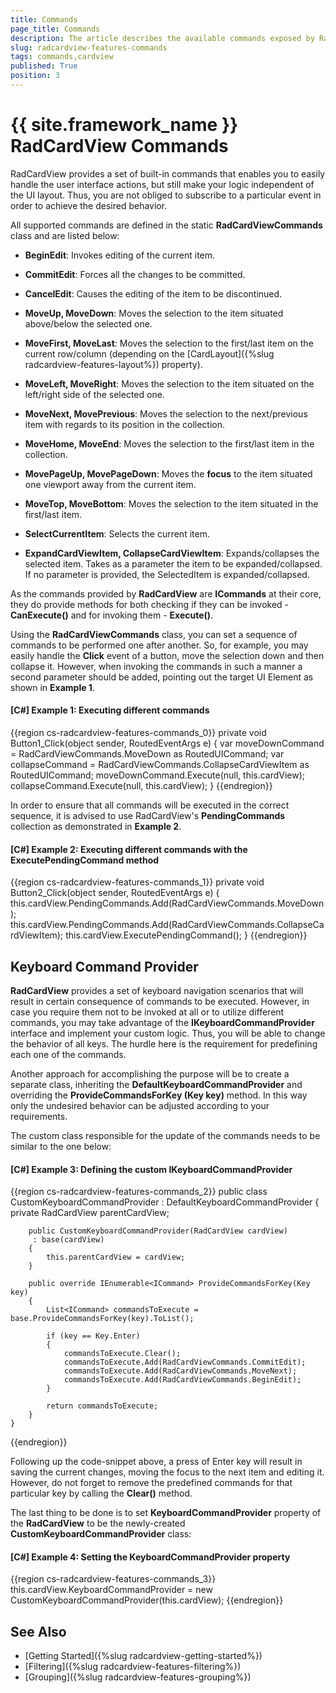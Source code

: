 ```yaml
---
title: Commands
page_title: Commands
description: The article describes the available commands exposed by RadCardView.
slug: radcardview-features-commands
tags: commands,cardview
published: True
position: 3
---
```


# {{ site.framework_name }} RadCardView Commands

RadCardView provides a set of built-in commands that enables you to easily handle the user interface actions, but still make your logic independent of the UI layout. Thus, you are not obliged to subscribe to a particular event in order to achieve the desired behavior.

All supported commands are defined in the static **RadCardViewCommands** class and are listed below:

* **BeginEdit**: Invokes editing of the current item.

* **CommitEdit**: Forces all the changes to be committed.

* **CancelEdit**: Causes the editing of the item to be discontinued.

* **MoveUp, MoveDown**: Moves the selection to the item situated above/below the selected one.

* **MoveFirst, MoveLast**: Moves the selection to the first/last item on the current row/column (depending on the [CardLayout]({%slug radcardview-features-layout%}) property).

* **MoveLeft, MoveRight**: Moves the selection to the item situated on the left/right side of the selected one.

* **MoveNext, MovePrevious**: Moves the selection to the next/previous item with regards to its position in the collection.

* **MoveHome, MoveEnd**: Moves the selection to the first/last item in the collection.

* **MovePageUp, MovePageDown**: Moves the **focus** to the item situated one viewport away from the current item.

* **MoveTop, MoveBottom**: Moves the selection to the item situated in the first/last item.

* **SelectCurrentItem**: Selects the current item.

* **ExpandCardViewItem, CollapseCardViewItem**: Expands/collapses the selected item. Takes as a parameter the item to be expanded/collapsed. If no parameter is provided, the SelectedItem is expanded/collapsed.

As the commands provided by __RadCardView__ are __ICommands__ at their core, they do provide methods for  both checking if they can be invoked - __CanExecute()__ and for invoking them - __Execute()__.

Using the __RadCardViewCommands__ class, you can set a sequence of commands to be performed one after another.  So, for example, you may easily handle the **Click** event of a button, move the selection down and then collapse it. However, when invoking the commands in such a manner a second parameter should be added, pointing out the target UI Element as shown in **Example 1**.

#### __[C#] Example 1: Executing different commands__  
{{region cs-radcardview-features-commands_0}}
	private void Button1_Click(object sender, RoutedEventArgs e)
    {
		var moveDownCommand = RadCardViewCommands.MoveDown as RoutedUICommand;
		var collapseCommand = RadCardViewCommands.CollapseCardViewItem as RoutedUICommand;
		moveDownCommand.Execute(null, this.cardView);
		collapseCommand.Execute(null, this.cardView);
    }
{{endregion}}

In order to ensure that all commands will be executed in the correct sequence, it is advised to use RadCardView's **PendingCommands** collection as demonstrated in **Example 2**.

#### __[C#] Example 2: Executing different commands with the ExecutePendingCommand method__  
{{region cs-radcardview-features-commands_1}}
	private void Button2_Click(object sender, RoutedEventArgs e)
	{
		this.cardView.PendingCommands.Add(RadCardViewCommands.MoveDown);
		this.cardView.PendingCommands.Add(RadCardViewCommands.CollapseCardViewItem);
		this.cardView.ExecutePendingCommand();
	}
{{endregion}}

## Keyboard Command Provider

__RadCardView__ provides a set of keyboard navigation scenarios that will result in certain consequence of commands to be executed. However, in case you require them not to be invoked at all or to utilize different commands, you may take advantage of the __IKeyboardCommandProvider__ interface and implement your custom logic. 
Thus, you will be able to change the behavior of all keys. The hurdle here is the requirement for predefining each one of the commands. 

Another approach for accomplishing the purpose will be to create a separate class, inheriting the __DefaultKeyboardCommandProvider__ and overriding the __ProvideCommandsForKey (Key key)__ method. In this way only the undesired behavior can be adjusted according to your requirements.

The custom class responsible for the update of the commands needs to be similar to the one below:

#### __[C#] Example 3: Defining the custom IKeyboardCommandProvider__  

{{region cs-radcardview-features-commands_2}}
	public class CustomKeyboardCommandProvider : DefaultKeyboardCommandProvider
	{
	    private RadCardView parentCardView;
	
	    public CustomKeyboardCommandProvider(RadCardView cardView)
	     : base(cardView)
	    {
	        this.parentCardView = cardView;
	    }
	
	    public override IEnumerable<ICommand> ProvideCommandsForKey(Key key)
	    {
	        List<ICommand> commandsToExecute = base.ProvideCommandsForKey(key).ToList();
	
	        if (key == Key.Enter)
	        {
	            commandsToExecute.Clear();
	            commandsToExecute.Add(RadCardViewCommands.CommitEdit);
	            commandsToExecute.Add(RadCardViewCommands.MoveNext);
	            commandsToExecute.Add(RadCardViewCommands.BeginEdit);
	        }
	
	        return commandsToExecute;
	    }
	}
{{endregion}}

Following up the code-snippet above, a press of Enter key will result in saving the current changes,
moving the focus to the next item and editing it. However, do not forget to remove the predefined
commands for that particular key by calling the __Clear()__ method.

The last thing to be done is to set __KeyboardCommandProvider__ property of the __RadCardView__ to be the newly-created __CustomKeyboardCommandProvider__ class:

#### __[C#] Example 4: Setting the KeyboardCommandProvider property__  

{{region cs-radcardview-features-commands_3}}
	this.cardView.KeyboardCommandProvider = new CustomKeyboardCommandProvider(this.cardView);
{{endregion}}

## See Also  
* [Getting Started]({%slug radcardview-getting-started%})
* [Filtering]({%slug radcardview-features-filtering%})
* [Grouping]({%slug radcardview-features-grouping%})